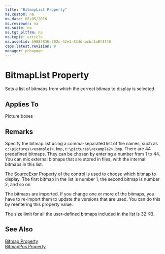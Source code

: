```yaml
---
title: "BitmapList Property"
ms.custom: na
ms.date: 06/05/2016
ms.reviewer: na
ms.suite: na
ms.tgt_pltfrm: na
ms.topic: article
ms.assetid: b9882836-702c-42e3-834d-bcbc1a8f4738
caps.latest.revision: 8
manager: pchapman
---
```

# BitmapList Property
Sets a list of bitmaps from which the correct bitmap to display is selected.  
  
## Applies To  
 Picture boxes  
  
## Remarks  
 Specify the bitmap list using a comma\-separated list of file names, such as `c:\pictures\<example1>.bmp,c:\pictures\<example2>.bmp`. There are 44 predefined bitmaps. They can be chosen by entering a number from 1 to 44. You can mix external bitmaps that are stored in files, with the internal bitmaps in this list.  
  
 The [SourceExpr Property](../dynamics-nav/SourceExpr-Property.md) of the control is used to choose which bitmap to display. The first bitmap in the list is number 1, the second bitmap is number 2, and so on.  
  
 The bitmaps are imported. If you change one or more of the bitmaps, you have to re\-import them to update the versions that are used. You can do this by reentering this property value.  
  
 The size limit for all the user\-defined bitmaps included in the list is 32 KB.  
  
## See Also  
 [Bitmap Property](../dynamics-nav/Bitmap-Property.md)   
 [BitmapPos Property](../dynamics-nav/BitmapPos-Property.md)
